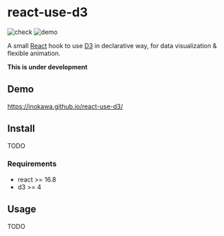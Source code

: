 # react-use-d3

![check](https://github.com/inokawa/react-use-d3/workflows/check/badge.svg) ![demo](https://github.com/inokawa/react-use-d3/workflows/demo/badge.svg)

A small [React](https://github.com/facebook/react) hook to use [D3](https://github.com/d3/d3) in declarative way, for data visualization & flexible animation.

**This is under development**

## Demo

https://inokawa.github.io/react-use-d3/

## Install

TODO

### Requirements

- react >= 16.8
- d3 >= 4

## Usage

TODO
